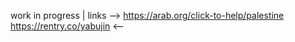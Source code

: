work in progress | links
-->
https://arab.org/click-to-help/palestine
https://rentry.co/yabujin
<--
